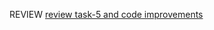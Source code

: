 REVIEW [review task-5 and code improvements](https://drive.google.com/file/d/1JxyBc8d3Rs4aFFK3cEX2dplvtQCDVUNk/view?usp=sharing)
